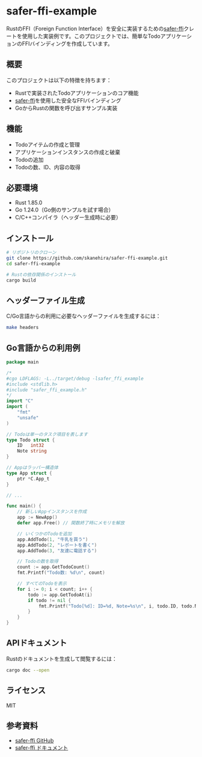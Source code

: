 # safer-ffi-example

RustのFFI（Foreign Function
Interface）を安全に実装するための[safer-ffi](https://github.com/getditto/safer_ffi)クレートを使用した実装例です。このプロジェクトでは、簡単なTodoアプリケーションのFFIバインディングを作成しています。

## 概要

このプロジェクトは以下の特徴を持ちます：

- Rustで実装されたTodoアプリケーションのコア機能
- [safer-ffi](https://github.com/getditto/safer_ffi)を使用した安全なFFIバインディング
- GoからRustの関数を呼び出すサンプル実装

## 機能

- Todoアイテムの作成と管理
- アプリケーションインスタンスの作成と破棄
- Todoの追加
- Todoの数、ID、内容の取得

## 必要環境

- Rust 1.85.0
- Go 1.24.0（Go側のサンプルを試す場合）
- C/C++コンパイラ（ヘッダー生成時に必要）

## インストール

```bash
# リポジトリのクローン
git clone https://github.com/skanehira/safer-ffi-example.git
cd safer-ffi-example

# Rustの依存関係のインストール
cargo build
```

## ヘッダーファイル生成

C/Go言語からの利用に必要なヘッダーファイルを生成するには：

```bash
make headers
```

## Go言語からの利用例

```go
package main

/*
#cgo LDFLAGS: -L../target/debug -lsafer_ffi_example
#include <stdlib.h>
#include "safer_ffi_example.h"
*/
import "C"
import (
	"fmt"
	"unsafe"
)

// Todoは単一のタスク項目を表します
type Todo struct {
	ID   int32
	Note string
}

// Appはラッパー構造体
type App struct {
	ptr *C.App_t
}

// ...

func main() {
	// 新しいAppインスタンスを作成
	app := NewApp()
	defer app.Free() // 関数終了時にメモリを解放

	// いくつかのTodoを追加
	app.AddTodo(1, "牛乳を買う")
	app.AddTodo(2, "レポートを書く")
	app.AddTodo(3, "友達に電話する")

	// Todoの数を取得
	count := app.GetTodoCount()
	fmt.Printf("Todo数: %d\n", count)

	// すべてのTodoを表示
	for i := 0; i < count; i++ {
		todo := app.GetTodoAt(i)
		if todo != nil {
			fmt.Printf("Todo[%d]: ID=%d, Note=%s\n", i, todo.ID, todo.Note)
		}
	}
}
```

## APIドキュメント

Rustのドキュメントを生成して閲覧するには：

```bash
cargo doc --open
```

## ライセンス

MIT

## 参考資料

- [safer-ffi GitHub](https://github.com/getditto/safer_ffi)
- [safer-ffi ドキュメント](https://docs.rs/safer-ffi/latest/safer_ffi/)
